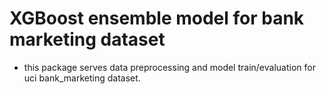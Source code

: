 # XGBoost ensemble model for bank marketing dataset

- this package serves data preprocessing and model train/evaluation for uci bank_marketing dataset.